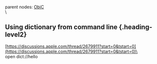 parent nodes: [ObjC](ObjC.html)\
\

Using dictionary from command line {.heading-level2}
----------------------------------

[https://discussions.apple.com/thread/2679911?start=0&tstart=0](https://discussions.apple.com/thread/2679911?start=0&tstart=0)\
 \
 open dict://hello
